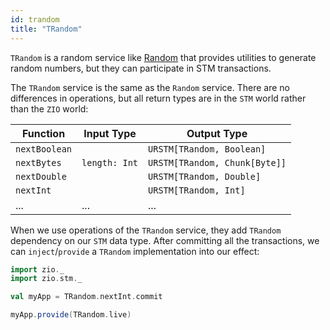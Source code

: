 ```yaml
---
id: trandom
title: "TRandom"
---
```


`TRandom` is a random service like [Random](../services/random.md) that provides utilities to generate random numbers, but they can participate in STM transactions.

The `TRandom` service is the same as the `Random` service. There are no differences in operations, but all return types are in the `STM` world rather than the `ZIO` world:

| Function      | Input Type    | Output Type                   |
| --------------| ------------- | ----------------------------- |
| `nextBoolean` |               | `URSTM[TRandom, Boolean]`     |
| `nextBytes`   | `length: Int` | `URSTM[TRandom, Chunk[Byte]]` |
| `nextDouble`  |               | `URSTM[TRandom, Double]`      |
| `nextInt`     |               | `URSTM[TRandom, Int]`         |
| ...           | ...           | ...                           |

When we use operations of the `TRandom` service, they add `TRandom` dependency on our `STM` data type. After committing all the transactions, we can `inject`/`provide` a `TRandom` implementation into our effect:

```scala mdoc:invisible
import zio._
import zio.stm._

val myApp = TRandom.nextInt.commit
```

```scala mdoc:silent:nest
myApp.provide(TRandom.live)
```
